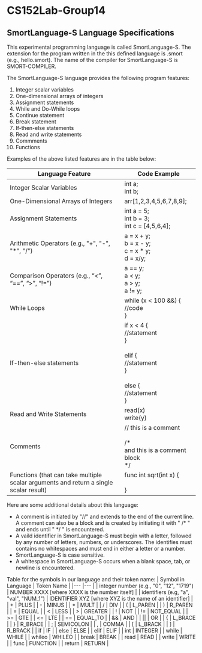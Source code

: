 # CS152Lab-Group14
## SmortLanguage-S Language Specifications
This experimental programming language is called SmortLanguage-S. The extension for the program written in the this defined language is .smort (e.g., hello.smort). The name of the compiler for SmortLanguage-S is SMORT-COMPILER.

The SmortLanguage-S language provides the following program features:
  1. Integer scalar variables
  2. One-dimensional arrays of integers
  3. Assignment statements
  4. While and Do-While loops
  5. Continue statement
  6. Break statement
  7. If-then-else statements
  8. Read and write statements
  9. Commments
  10. Functions

Examples of the above listed features are in the table below:

| Language Feature | Code Example |
| --- | --- |
| Integer Scalar Variables | int a;<br>int b;|
| One-Dimensional Arrays of Integers | arr[1,2,3,4,5,6,7,8,9]; |
| Assignment Statements | int a = 5;<br>int b = 3;<br>int c = [4,5,6,4];|
| Arithmetic Operators (e.g., "+", "-", "*", "/") | a = x + y;<br>b = x - y;<br>c = x * y;<br>d = x/y; |
| Comparison Operators (e.g., “<”, “==”, “>”, “!=”) | a == y;<br>a < y;<br>a > y;<br>a != y; |
| While Loops | while (x < 100 &&) {<br>//code<br>} |
| If-then-else statements | if x < 4 {<br> //statement<br>}<br><br>elif {<br>  //statement<br>}<br><br>else {<br> //statement<br>} |
| Read and Write Statements | read(x)<br>write(y)<br> |
| Comments | // this is a comment<br><br>/* <br>and this is a comment block<br> */ |
| Functions (that can take multiple scalar arguments and return a single scalar result) | func int sqrt(int x) {<br><br>} |

Here are some additional details about this language:
  - A comment is initiated by "//" and extends to the end of the current line. A comment can also be a block and is created by initiating it with " /* " and ends until " */ " is encountered.
  - A vaild identifier in SmortLanguage-S must begin with a letter, followed by any number of letters, numbers, or underscores. The identifies must contains no whitespaces and must end in either a letter or a number.
  - SmortLanguage-S is case sensitive. 
  - A whitespace in SmortLanguage-S occurs when a blank space, tab, or newline is encountered. 

Table for the symbols in our language and their token name:
|  Symbol in Language 	|  Token Name 	|
|---	|---	|
| integer number (e.g., "0", "12", "1719")  	| NUMBER XXXX [where XXXX is the number itself]  	|
| identifiers (e.g, "a", "val", "NUM_1")  	| IDENTIFIER XYZ [where XYZ is the name of an identifier]  	|
| +  	| PLUS  	|
| -  	| MINUS  	|
| * 	| MULT  	|
| /  	| DIV  	|
| (  	| L_PAREN  	|
| )  	| R_PAREN  	|
| =  	| EQUAL  	|
| <  	| LESS  	|
| >  	| GREATER  	|
| !  	| NOT  	|
| !=  	| NOT_EQUAL  	|
| >=  	| GTE  	|
| <=  	| LTE  	|
| ==  	| EQUAL_TO |
| &&  	| AND |
| \|\|  	| OR |
| {  	| L_BRACE  	|
| }  	| R_BRACE  	|
| ;  	| SEMICOLON  	|
| ,  	| COMMA  	|
| [  	| L_BRACK  	|
| ]  	| R_BRACK  	|
| if  	| IF  	|
| else  	| ELSE  	|
| elif  	| ELIF  	|
| int  	| INTEGER  	|
| while  	| WHILE  	|
| whileo  	| WHILEO  	|
| break  	| BREAK  	|
| read  	| READ  	|
| write  	| WRITE  	|
| func  	| FUNCTION  |
| return  	| RETURN  	|
